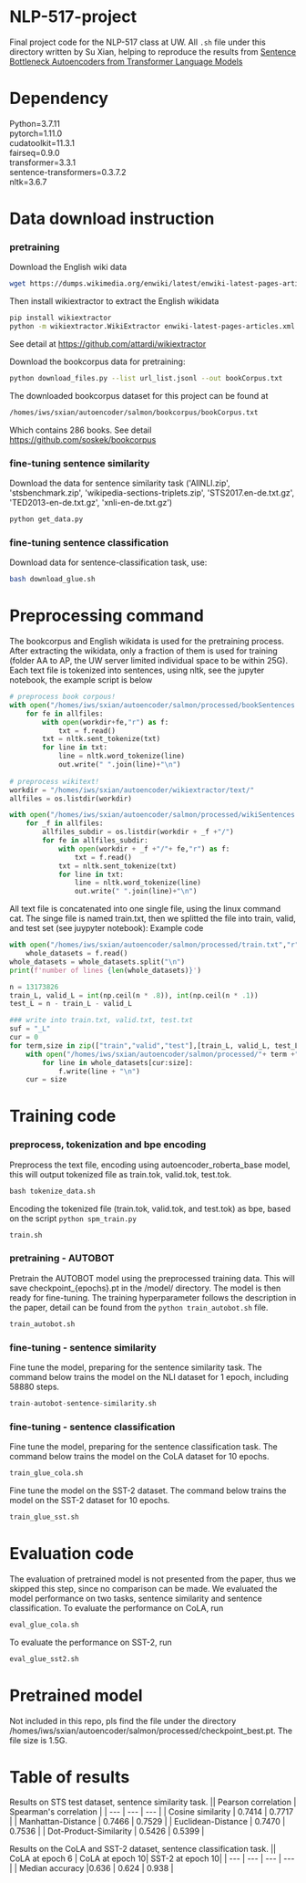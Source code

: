 # NLP-517-project
Final project code for the NLP-517 class at UW. All ```.sh``` file under this directory written by Su Xian, helping to reproduce the results from [Sentence Bottleneck Autoencoders from Transformer Language Models](https://arxiv.org/abs/2109.00055)

# Dependency
Python=3.7.11 \
pytorch=1.11.0  \
cudatoolkit=11.3.1 \
fairseq=0.9.0 \
transformer=3.3.1 \
sentence-transformers=0.3.7.2 \
nltk=3.6.7

# Data download instruction

### pretraining
Download the English wiki data
```bash
wget https://dumps.wikimedia.org/enwiki/latest/enwiki-latest-pages-articles.xml.bz2
```
Then install wikiextractor to extract the English wikidata
```bash
pip install wikiextractor
python -m wikiextractor.WikiExtractor enwiki-latest-pages-articles.xml.bz2
```
See detail at https://github.com/attardi/wikiextractor


Download the bookcorpus data for pretraining:
```bash
python download_files.py --list url_list.jsonl --out bookCorpus.txt
```
The downloaded bookcorpus dataset for this project can be found at
```bash
/homes/iws/sxian/autoencoder/salmon/bookcorpus/bookCorpus.txt
```
Which contains 286 books.
See detail https://github.com/soskek/bookcorpus

### fine-tuning sentence similarity
Download the data for sentence similarity task ('AllNLI.zip', 'stsbenchmark.zip', 'wikipedia-sections-triplets.zip', 'STS2017.en-de.txt.gz', 'TED2013-en-de.txt.gz', 'xnli-en-de.txt.gz')
```bash
python get_data.py
```
### fine-tuning sentence classification
Download data for sentence-classification task, use:
```bash
bash download_glue.sh
```

# Preprocessing command 
The bookcorpus and English wikidata is used for the pretraining process. After extracting the wikidata, only a fraction of them is used for training (folder AA to AP, the UW server limited individual space to be within 25G).
Each text file is tokenized into sentences, using nltk, see the jupyter notebook, the example script is below
```python
# preprocess book corpous!
with open("/homes/iws/sxian/autoencoder/salmon/processed/bookSentences.txt","w") as out:
    for fe in allfiles:
        with open(workdir+fe,"r") as f:
            txt = f.read()
        txt = nltk.sent_tokenize(txt)
        for line in txt:
            line = nltk.word_tokenize(line)
            out.write(" ".join(line)+"\n")
            
# preprocess wikitext!
workdir = "/homes/iws/sxian/autoencoder/wikiextractor/text/"
allfiles = os.listdir(workdir)

with open("/homes/iws/sxian/autoencoder/salmon/processed/wikiSentences.txt","w") as out:
    for _f in allfiles:
        allfiles_subdir = os.listdir(workdir + _f +"/")
        for fe in allfiles_subdir:
            with open(workdir + _f +"/"+ fe,"r") as f:
                txt = f.read()
            txt = nltk.sent_tokenize(txt)
            for line in txt:
                line = nltk.word_tokenize(line)
                out.write(" ".join(line)+"\n")
```
All text file is concatenated into one single file, using the linux command cat.
The singe file is named train.txt, then we splitted the file into train, valid, and test set (see juypyter notebook):
Example code
```python
with open("/homes/iws/sxian/autoencoder/salmon/processed/train.txt","r") as f:
    whole_datasets = f.read()
whole_datasets = whole_datasets.split("\n")
print(f'number of lines {len(whole_datasets)}')

n = 13173826
train_L, valid_L = int(np.ceil(n * .8)), int(np.ceil(n * .1))
test_L = n - train_L - valid_L

### write into train.txt, valid.txt, test.txt
suf = "_L"
cur = 0
for term,size in zip(["train","valid","test"],[train_L, valid_L, test_L]):
    with open("/homes/iws/sxian/autoencoder/salmon/processed/"+ term +".txt","w") as f:
        for line in whole_datasets[cur:size]:
            f.write(line + "\n")
    cur = size
```
# Training code

### preprocess, tokenization and bpe encoding
Preprocess the text file, encoding using autoencoder_roberta_base model, this will output tokenized file as train.tok, valid.tok, test.tok.
```python
bash tokenize_data.sh
```
Encoding the tokenized file (train.tok, valid.tok, and test.tok) as bpe, based on the script ```python spm_train.py```
```python
train.sh
```
### pretraining - AUTOBOT
Pretrain the AUTOBOT model using the preprocessed training data. This will save checkpoint_{epochs}.pt in the /model/ directory. The model is then ready for fine-tuning.
The training hyperparameter follows the description in the paper, detail can be found from the ```python train_autobot.sh``` file.
```python
train_autobot.sh
```
### fine-tuning - sentence similarity
Fine tune the model, preparing for the sentence similarity task. The command below trains the model on the NLI dataset for 1 epoch, including 58880 steps.
```python
train-autobot-sentence-similarity.sh
```
### fine-tuning - sentence classification
Fine tune the model, preparing for the sentence classification task. The command below trains the model on the CoLA dataset for 10 epochs.
```python
train_glue_cola.sh
```
Fine tune the model on the SST-2 dataset. The command below trains the model on the SST-2 dataset for 10 epochs.
```python
train_glue_sst.sh
```

# Evaluation code
The evaluation of pretrained model is not presented from the paper, thus we skipped this step, since no comparison can be made.
We evaluated the model performance on two tasks, sentence similarity and sentence classification.
To evaluate the performance on CoLA, run
```python
eval_glue_cola.sh
```

To evaluate the performance on SST-2, run
```python
eval_glue_sst2.sh
```

# Pretrained model
Not included in this repo, pls find the file under the directory /homes/iws/sxian/autoencoder/salmon/processed/checkpoint_best.pt. The file size is 1.5G.

# Table of results

Results on STS test dataset, sentence similarity task.
|| Pearson correlation | Spearman's correlation |
| --- | --- | --- |
| Cosine similarity | 0.7414 | 0.7717 |
| Manhattan-Distance | 0.7466 | 0.7529 |
| Euclidean-Distance | 0.7470 | 0.7536 | 
| Dot-Product-Similarity | 0.5426 | 0.5399 |

Results on the CoLA and SST-2 dataset, sentence classification task.
|| CoLA at epoch 6 | CoLA at epoch 10| SST-2 at epoch 10|
| --- | --- | --- | --- |
| Median accuracy |0.636 | 0.624 | 0.938 |
